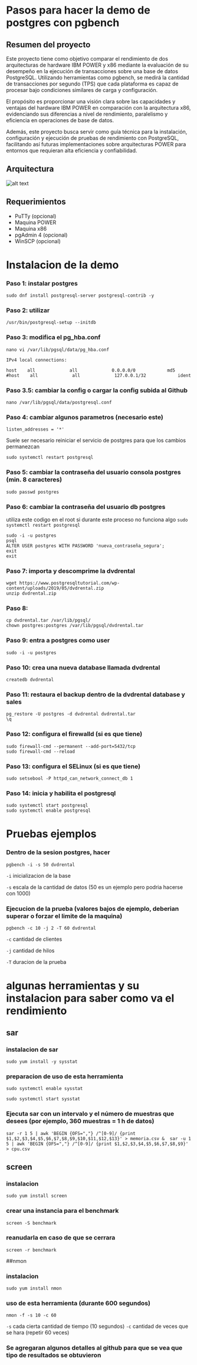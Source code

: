 # Pasos para hacer la demo de postgres con pgbench

## Resumen del proyecto
Este proyecto tiene como objetivo comparar el rendimiento de dos arquitecturas de hardware IBM POWER y x86 mediante la evaluación de su desempeño en la ejecución de transacciones sobre una base de datos PostgreSQL. Utilizando herramientas como pgbench, se medirá la cantidad de transacciones por segundo (TPS) que cada plataforma es capaz de procesar bajo condiciones similares de carga y configuración.

El propósito es proporcionar una visión clara sobre las capacidades y ventajas del hardware IBM POWER en comparación con la arquitectura x86, evidenciando sus diferencias a nivel de rendimiento, paralelismo y eficiencia en operaciones de base de datos.

Además, este proyecto busca servir como guía técnica para la instalación, configuración y ejecución de pruebas de rendimiento con PostgreSQL, facilitando así futuras implementaciones sobre arquitecturas POWER para entornos que requieran alta eficiencia y confiabilidad.
## Arquitectura
![alt text](arq_demo.png)
## Requerimientos
- PuTTy (opcional)
- Maquina POWER
- Maquina x86
- pgAdmin 4 (opcional)
- WinSCP (opcional)

# Instalacion de la demo

### Paso 1: instalar postgres
```
sudo dnf install postgresql-server postgresql-contrib -y
```
### Paso 2: utilizar
```
/usr/bin/postgresql-setup --initdb
```
### Paso 3: modifica el pg_hba.conf
```
nano vi /var/lib/pgsql/data/pg_hba.conf
```

`IPv4 local connections:`
```
host    all             all             0.0.0.0/0            md5
#host    all             all             127.0.0.1/32            ident
```
### Paso 3.5: cambiar la config o cargar la config subida al Github
```
nano /var/lib/pgsql/data/postgresql.conf
```
### Paso 4: cambiar algunos parametros (necesario este)

`listen_addresses = '*'`

Suele ser necesario reiniciar el servicio de postgres para que los cambios permanezcan

```sudo systemctl restart postgresql```

### Paso 5: cambiar la contraseña del usuario consola postgres (min. 8 caracteres)
```
sudo passwd postgres
```
### Paso 6: cambiar la contraseña del usuario db postgres
utiliza este codigo en el root si durante este proceso no funciona algo `sudo systemctl restart postgresql`
```
sudo -i -u postgres
psql
ALTER USER postgres WITH PASSWORD 'nueva_contraseña_segura';
exit
exit
```
### Paso 7: importa y descomprime la dvdrental
```
wget https://www.postgresqltutorial.com/wp-content/uploads/2019/05/dvdrental.zip
unzip dvdrental.zip
```
### Paso 8: 
```
cp dvdrental.tar /var/lib/pgsql/
chown postgres:postgres /var/lib/pgsql/dvdrental.tar
```
### Paso 9: entra a postgres como user
```
sudo -i -u postgres
```
### Paso 10: crea una nueva database llamada dvdrental
```
createdb dvdrental
```
### Paso 11: restaura el backup dentro de la dvdrental database y sales
```
pg_restore -U postgres -d dvdrental dvdrental.tar
\q
```
### Paso 12: configura el firewalld (si es que tiene)
```
sudo firewall-cmd --permanent --add-port=5432/tcp
sudo firewall-cmd --reload
```
### Paso 13: configura el SELinux (si es que tiene)
```
sudo setsebool -P httpd_can_network_connect_db 1
```
### Paso 14: inicia y habilita el postgresql
```
sudo systemctl start postgresql
sudo systemctl enable postgresql
```
# Pruebas ejemplos

### Dentro de la sesion postgres, hacer
```
pgbench -i -s 50 dvdrental
```
`-i` inicializacion de la base

`-s` escala de la cantidad de datos (50 es un ejemplo pero podria hacerse con 1000)

### Ejecucion de la prueba (valores bajos de ejemplo, deberian superar o forzar el limite de la maquina)
```
pgbench -c 10 -j 2 -T 60 dvdrental
```
`-c` cantidad de clientes 

`-j` cantidad de hilos

`-T` duracion de la prueba

# algunas herramientas y su instalacion para saber como va el rendimiento

## sar

### instalacion de sar
```
sudo yum install -y sysstat
```

### preparacion de uso de esta herramienta
```
sudo systemctl enable sysstat
```
```
sudo systemctl start sysstat
```

### Ejecuta sar con un intervalo y el número de muestras que desees (por ejemplo, 360 muestras = 1 h de datos)

```
sar -r 1 5 | awk 'BEGIN {OFS=","} /^[0-9]/ {print $1,$2,$3,$4,$5,$6,$7,$8,$9,$10,$11,$12,$13}' > memoria.csv &  sar -u 1 5 | awk 'BEGIN {OFS=","} /^[0-9]/ {print $1,$2,$3,$4,$5,$6,$7,$8,$9}' > cpu.csv
```

## screen
### instalacion
```
sudo yum install screen
```
### crear una instancia para el benchmark
```
screen -S benchmark
```
### reanudarla en caso de que se cerrara
```
screen -r benchmark
```
##nmon
### instalacion
```
sudo yum install nmon
```
### uso de esta herramienta (durante 600 segundos)
```
nmon -f -s 10 -c 60
```
`-s` cada cierta cantidad de tiempo (10 segundos)
`-c` cantidad de veces que se hara (repetir 60 veces)

### Se agregaran algunos detalles al github para que se vea que tipo de resultados se obtuvieron






